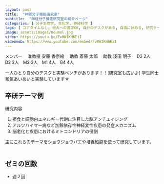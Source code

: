 ```yaml
---
layout: post
title:  "神経分子機能研究室"
subtitle:  "神経分子機能研究室の紹介ページ"
categories: [ 分子生物学, 生化学, 神経科学 ]
tags: [ コアタイムなし, 他大への進学OK, 自分のデスクがある, 自由に休める, 研究テーマが与えられる, ゼミ英語, イベントあり ]
image: assets/images/neumol.jpg
video: https://youtu.be/Fv0W1KH6EiI
videoemb: https://www.youtube.com/embed/Fv0W1KH6EiI
---
```


メンバー
　准教授 安藤 香奈絵
　助教 斎藤 太郎
　助教 淺田 明子
　D3 2人　D2 2人　M2 3人　M1 4人　B4 4人

一人ひとり自分のデスクと実験ベンチがあります！！(研究室も広いよ)
学生同士和気あいあいと実験しています☆

## 卒研テーマ例
研究内容

1. 摂食と細胞内エネルギー代謝に注目した脳アンチエイジング
2. アルツハイマー病など加齢依存性神経変性疾患の発症メカニズム
3. 脳老化と疾患におけるミトコンドリアの役割

主にこれらのテーマをショウジョウバエや培養細胞を使って研究しています。
<br /><br />
   
## ゼミの回数
- 週２回
<br /><br />

